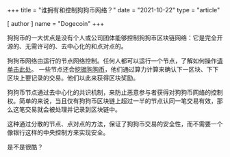 +++
title = "谁拥有和控制狗狗币网络？"
date = "2021-10-22"
type = "article"

[ author ]
  name = "Dogecoin"
+++
 
狗狗币的一大优点是没有个人或公司团体能够控制狗狗币区块链网络：它是完全开源的、无需许可的、去中心化的和点对点的。  

狗狗币网络由运行的节点网络控制。任何人都可以运行一个节点，了解如何操作[请单击此处](/zh-cn/dogepedia/how-tos/operating-a-node)。 一些节点还会[挖掘狗狗币](/zh-cn/dogepedia/how-tos/mining-dogecoin)，他们通过算力计算来确认下一区块、下下区块上要记录的交易。他们以此来获得区块奖励。

狗狗币节点通过去中心化的共识机制，来防止恶意参与者获得对狗狗币网络的控制权。简单的来说，当且仅有狗狗币区块链上超过一半的节点认同一笔交易有效，那么这笔交易就会被处理并记录到区块链中。
  
这种通过分散的节点、点对点的方法，保证了狗狗币交易的安全性，而不需要一个像银行这样的中央控制方来实现安全。

是不是很酷？ 
